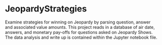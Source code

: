 # JeopardyStrategies
Examine strategies for winning on Jeopardy by parsing question, answer and associated value amounts.  This project reads in a database of air date, answers, and monetary pay-offs for questions asked on Jeopardy Shows.  The data analysis and write up is contained within the Jupyter notebook file.
